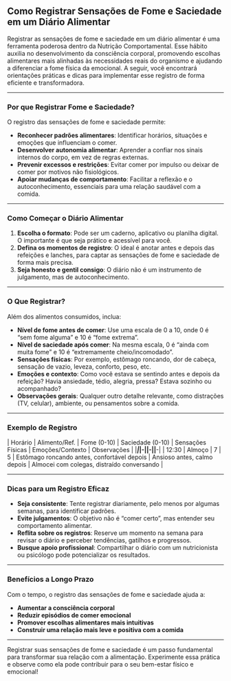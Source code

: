 ## Como Registrar Sensações de Fome e Saciedade em um Diário Alimentar

Registrar as sensações de fome e saciedade em um diário alimentar é uma ferramenta poderosa dentro da Nutrição Comportamental. Esse hábito auxilia no desenvolvimento da consciência corporal, promovendo escolhas alimentares mais alinhadas às necessidades reais do organismo e ajudando a diferenciar a fome física da emocional. A seguir, você encontrará orientações práticas e dicas para implementar esse registro de forma eficiente e transformadora.

___

### Por que Registrar Fome e Saciedade?

O registro das sensações de fome e saciedade permite:

- **Reconhecer padrões alimentares**: Identificar horários, situações e emoções que influenciam o comer.
- **Desenvolver autonomia alimentar**: Aprender a confiar nos sinais internos do corpo, em vez de regras externas.
- **Prevenir excessos e restrições**: Evitar comer por impulso ou deixar de comer por motivos não fisiológicos.
- **Apoiar mudanças de comportamento**: Facilitar a reflexão e o autoconhecimento, essenciais para uma relação saudável com a comida.

___

### Como Começar o Diário Alimentar

1. **Escolha o formato**: Pode ser um caderno, aplicativo ou planilha digital. O importante é que seja prático e acessível para você.
2. **Defina os momentos de registro**: O ideal é anotar antes e depois das refeições e lanches, para captar as sensações de fome e saciedade de forma mais precisa.
3. **Seja honesto e gentil consigo**: O diário não é um instrumento de julgamento, mas de autoconhecimento.

___

### O Que Registrar?

Além dos alimentos consumidos, inclua:

- **Nível de fome antes de comer**: Use uma escala de 0 a 10, onde 0 é “sem fome alguma” e 10 é “fome extrema”.
- **Nível de saciedade após comer**: Na mesma escala, 0 é “ainda com muita fome” e 10 é “extremamente cheio/incomodado”.
- **Sensações físicas**: Por exemplo, estômago roncando, dor de cabeça, sensação de vazio, leveza, conforto, peso, etc.
- **Emoções e contexto**: Como você estava se sentindo antes e depois da refeição? Havia ansiedade, tédio, alegria, pressa? Estava sozinho ou acompanhado?
- **Observações gerais**: Qualquer outro detalhe relevante, como distrações (TV, celular), ambiente, ou pensamentos sobre a comida.

___

### Exemplo de Registro

| Horário | Alimento/Ref. | Fome (0-10) | Saciedade (0-10) | Sensações Físicas | Emoções/Contexto | Observações |
|_________|_______________|____________-|__________________|__________________-|__________________|____________-|
| 12:30   | Almoço        | 7           | 5                | Estômago roncando antes, confortável depois | Ansioso antes, calmo depois | Almocei com colegas, distraído conversando |

___

### Dicas para um Registro Eficaz

- **Seja consistente**: Tente registrar diariamente, pelo menos por algumas semanas, para identificar padrões.
- **Evite julgamentos**: O objetivo não é “comer certo”, mas entender seu comportamento alimentar.
- **Reflita sobre os registros**: Reserve um momento na semana para revisar o diário e perceber tendências, gatilhos e progressos.
- **Busque apoio profissional**: Compartilhar o diário com um nutricionista ou psicólogo pode potencializar os resultados.

___

### Benefícios a Longo Prazo

Com o tempo, o registro das sensações de fome e saciedade ajuda a:

- **Aumentar a consciência corporal**
- **Reduzir episódios de comer emocional**
- **Promover escolhas alimentares mais intuitivas**
- **Construir uma relação mais leve e positiva com a comida**

___

Registrar suas sensações de fome e saciedade é um passo fundamental para transformar sua relação com a alimentação. Experimente essa prática e observe como ela pode contribuir para o seu bem-estar físico e emocional!